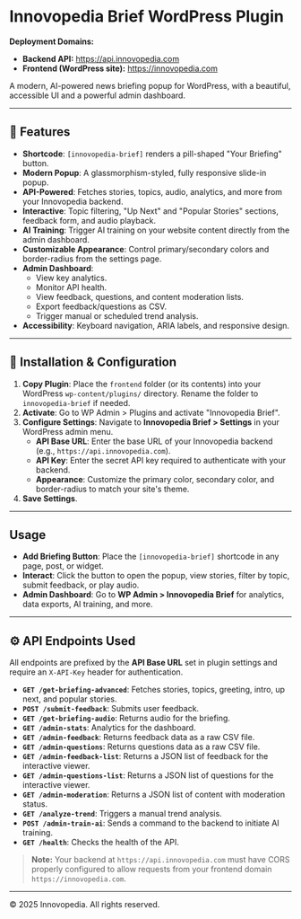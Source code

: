# Innovopedia Brief WordPress Plugin

**Deployment Domains:**
- **Backend API:** https://api.innovopedia.com
- **Frontend (WordPress site):** https://innovopedia.com

A modern, AI-powered news briefing popup for WordPress, with a beautiful, accessible UI and a powerful admin dashboard.

---

## 🚀 Features

- **Shortcode**: `[innovopedia-brief]` renders a pill-shaped "Your Briefing" button.
- **Modern Popup**: A glassmorphism-styled, fully responsive slide-in popup.
- **API-Powered**: Fetches stories, topics, audio, analytics, and more from your Innovopedia backend.
- **Interactive**: Topic filtering, "Up Next" and "Popular Stories" sections, feedback form, and audio playback.
- **AI Training**: Trigger AI training on your website content directly from the admin dashboard.
- **Customizable Appearance**: Control primary/secondary colors and border-radius from the settings page.
- **Admin Dashboard**:
    - View key analytics.
    - Monitor API health.
    - View feedback, questions, and content moderation lists.
    - Export feedback/questions as CSV.
    - Trigger manual or scheduled trend analysis.
- **Accessibility**: Keyboard navigation, ARIA labels, and responsive design.

---

## 🔧 Installation & Configuration

1.  **Copy Plugin**: Place the `frontend` folder (or its contents) into your WordPress `wp-content/plugins/` directory. Rename the folder to `innovopedia-brief` if needed.
2.  **Activate**: Go to WP Admin > Plugins and activate "Innovopedia Brief".
3.  **Configure Settings**: Navigate to **Innovopedia Brief > Settings** in your WordPress admin menu.
    - **API Base URL**: Enter the base URL of your Innovopedia backend (e.g., `https://api.innovopedia.com`).
    - **API Key**: Enter the secret API key required to authenticate with your backend.
    - **Appearance**: Customize the primary color, secondary color, and border-radius to match your site's theme.
4.  **Save Settings**.

---

## Usage

-   **Add Briefing Button**: Place the `[innovopedia-brief]` shortcode in any page, post, or widget.
-   **Interact**: Click the button to open the popup, view stories, filter by topic, submit feedback, or play audio.
-   **Admin Dashboard**: Go to **WP Admin > Innovopedia Brief** for analytics, data exports, AI training, and more.

---

## ⚙️ API Endpoints Used

All endpoints are prefixed by the **API Base URL** set in plugin settings and require an `X-API-Key` header for authentication.

-   **`GET /get-briefing-advanced`**: Fetches stories, topics, greeting, intro, up next, and popular stories.
-   **`POST /submit-feedback`**: Submits user feedback.
-   **`GET /get-briefing-audio`**: Returns audio for the briefing.
-   **`GET /admin-stats`**: Analytics for the dashboard.
-   **`GET /admin-feedback`**: Returns feedback data as a raw CSV file.
-   **`GET /admin-questions`**: Returns questions data as a raw CSV file.
-   **`GET /admin-feedback-list`**: Returns a JSON list of feedback for the interactive viewer.
-   **`GET /admin-questions-list`**: Returns a JSON list of questions for the interactive viewer.
-   **`GET /admin-moderation`**: Returns a JSON list of content with moderation status.
-   **`GET /analyze-trend`**: Triggers a manual trend analysis.
-   **`POST /admin-train-ai`**: Sends a command to the backend to initiate AI training.
-   **`GET /health`**: Checks the health of the API.

> **Note:** Your backend at `https://api.innovopedia.com` must have CORS properly configured to allow requests from your frontend domain `https://innovopedia.com`.

---

© 2025 Innovopedia. All rights reserved.
